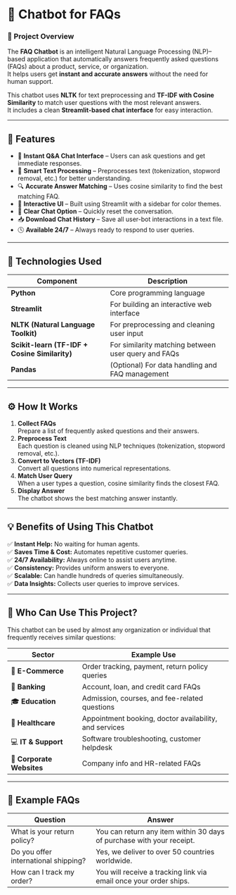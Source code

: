 # 🤖 Chatbot for FAQs

### 📘 Project Overview
The **FAQ Chatbot** is an intelligent Natural Language Processing (NLP)–based application that automatically answers frequently asked questions (FAQs) about a product, service, or organization.  
It helps users get **instant and accurate answers** without the need for human support.  

This chatbot uses **NLTK** for text preprocessing and **TF-IDF with Cosine Similarity** to match user questions with the most relevant answers.  
It includes a clean **Streamlit-based chat interface** for easy interaction.

---

## 🚀 Features

- 💬 **Instant Q&A Chat Interface** – Users can ask questions and get immediate responses.  
- 🧠 **Smart Text Processing** – Preprocesses text (tokenization, stopword removal, etc.) for better understanding.  
- 🔍 **Accurate Answer Matching** – Uses cosine similarity to find the best matching FAQ.  
- 🎨 **Interactive UI** – Built using Streamlit with a sidebar for color themes.  
- 🧹 **Clear Chat Option** – Quickly reset the conversation.  
- 📥 **Download Chat History** – Save all user-bot interactions in a text file.  
- 🕓 **Available 24/7** – Always ready to respond to user queries.  

---

## 🧩 Technologies Used

| Component | Description |
|------------|-------------|
| **Python** | Core programming language |
| **Streamlit** | For building an interactive web interface |
| **NLTK (Natural Language Toolkit)** | For preprocessing and cleaning user input |
| **Scikit-learn (TF-IDF + Cosine Similarity)** | For similarity matching between user query and FAQs |
| **Pandas** | (Optional) For data handling and FAQ management |

---

## ⚙️ How It Works

1. **Collect FAQs**  
   Prepare a list of frequently asked questions and their answers.  
2. **Preprocess Text**  
   Each question is cleaned using NLP techniques (tokenization, stopword removal, etc.).  
3. **Convert to Vectors (TF-IDF)**  
   Convert all questions into numerical representations.  
4. **Match User Query**  
   When a user types a question, cosine similarity finds the closest FAQ.  
5. **Display Answer**  
   The chatbot shows the best matching answer instantly.

---

## 💡 Benefits of Using This Chatbot

✅ **Instant Help:** No waiting for human agents.  
✅ **Saves Time & Cost:** Automates repetitive customer queries.  
✅ **24/7 Availability:** Always online to assist users anytime.  
✅ **Consistency:** Provides uniform answers to everyone.  
✅ **Scalable:** Can handle hundreds of queries simultaneously.  
✅ **Data Insights:** Collects user queries to improve services.

---

## 👥 Who Can Use This Project?

This chatbot can be used by almost any organization or individual that frequently receives similar questions:

| Sector | Example Use |
|---------|--------------|
| 🏪 **E-Commerce** | Order tracking, payment, return policy queries |
| 🏦 **Banking** | Account, loan, and credit card FAQs |
| 🎓 **Education** | Admission, courses, and fee-related questions |
| 🏥 **Healthcare** | Appointment booking, doctor availability, and services |
| 💻 **IT & Support** | Software troubleshooting, customer helpdesk |
| 🏢 **Corporate Websites** | Company info and HR-related FAQs |

---

## 🧠 Example FAQs

| Question | Answer |
|-----------|---------|
| What is your return policy? | You can return any item within 30 days of purchase with your receipt. |
| Do you offer international shipping? | Yes, we deliver to over 50 countries worldwide. |
| How can I track my order? | You will receive a tracking link via email once your order ships. |

